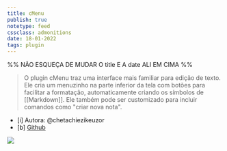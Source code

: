 ```yaml
---
title: cMenu
publish: true
notetype: feed
cssclass: admonitions
date: 18-01-2022
tags: plugin
---
```


%% NÃO ESQUEÇA DE MUDAR O title E A date ALI EM CIMA %%

> O plugin cMenu traz uma interface mais familiar para edição de texto. Ele cria um menuzinho na parte inferior da tela com botões para facilitar a formatação, automaticamente criando os símbolos de [[Markdown]]. Ele também pode ser customizado para incluir comandos como "criar nova nota".

- [i] Autora: @chetachiezikeuzor 
- [b] [Github](https://github.com/chetachiezikeuzor/cMenu-Plugin)

![](https://raw.githubusercontent.com/chetachiezikeuzor/cMenu-Plugin/master/assets/cMenu.gif)

